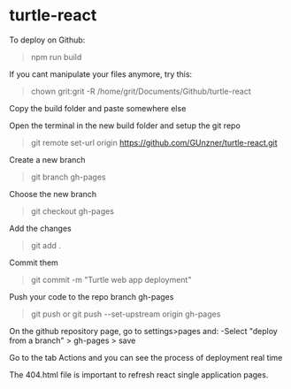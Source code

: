 # turtle-react

To deploy on Github:
  >npm run build

  If you cant manipulate your files anymore, try this:
  >chown grit:grit -R /home/grit/Documents/Github/turtle-react
  
  Copy the build folder and paste somewhere else
  
  Open the terminal in the new build folder and setup the git repo
  >git remote set-url origin https://github.com/GUnzner/turtle-react.git
  
  Create a new branch
  >git branch gh-pages
  
  Choose the new branch
  >git checkout gh-pages
  
  Add the changes
  >git add .
  
  Commit them
  >git commit -m "Turtle web app deployment"
  
  Push your code to the repo branch gh-pages
  >git push or git push --set-upstream origin gh-pages

On the github repository page, go to settings>pages and:
-Select "deploy from a branch" > gh-pages > save 

Go to the tab Actions and you can see the process of deployment real time

The 404.html file is important to refresh react single application pages.
